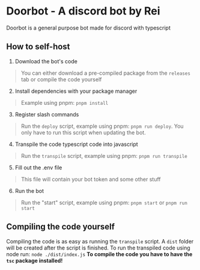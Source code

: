 # Doorbot - A discord bot by Rei
Doorbot is a general purpose bot made for discord with typescript

## How to self-host
1. Download the bot's code
> You can either download a pre-compiled package from the `releases` tab or compile the code yourself
2. Install dependencies with your package manager
> Example using pnpm: `pnpm install`
3. Register slash commands
> Run the `deploy` script, example using pnpm: `pnpm run deploy`. You only have to run this script when updating the bot.
4. Transpile the code typescript code into javascript
> Run the `transpile` script, example using pnpm: `pnpm run transpile`
5. Fill out the .env file
> This file will contain your bot token and some other stuff
6. Run the bot
> Run the "start" script, example using pnpm: `pnpm start` or `pnpm run start`


## Compiling the code yourself
Compiling the code is as easy as running the `transpile` script.
A `dist` folder will be created after the script is finished.
To run the transpiled code using node run: `node ./dist/index.js`
**To compile the code you have to have the `tsc` package installed!**
